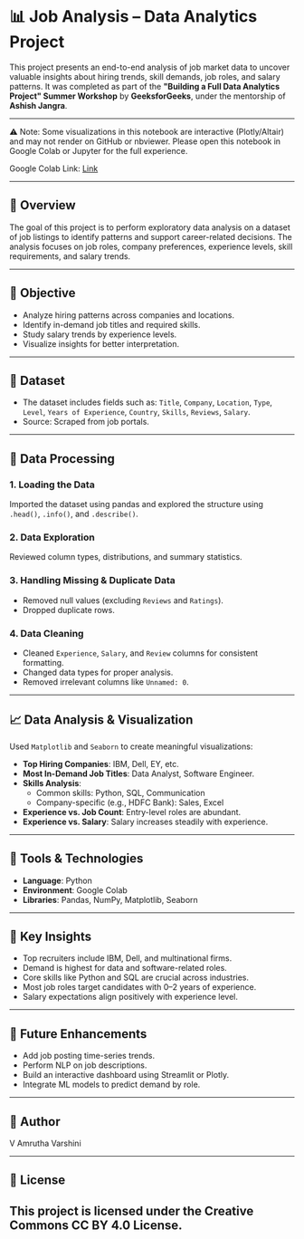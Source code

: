 # 📊 Job Analysis – Data Analytics Project

This project presents an end-to-end analysis of job market data to uncover valuable insights about hiring trends, skill demands, job roles, and salary patterns. It was completed as part of the **"Building a Full Data Analytics Project" Summer Workshop** by **GeeksforGeeks**, under the mentorship of **Ashish Jangra**.

---

⚠️ Note: Some visualizations in this notebook are interactive (Plotly/Altair) and may not render on GitHub or nbviewer. Please open this notebook in Google Colab or Jupyter for the full experience.

Google Colab Link: [Link](https://colab.research.google.com/drive/1xe1vtPjZwaa6JgYnHDJxOZEZMhORBQCa?usp=sharing)

--- 
## 📌 Overview

The goal of this project is to perform exploratory data analysis on a dataset of job listings to identify patterns and support career-related decisions. The analysis focuses on job roles, company preferences, experience levels, skill requirements, and salary trends.

---

## 🎯 Objective

- Analyze hiring patterns across companies and locations.
- Identify in-demand job titles and required skills.
- Study salary trends by experience levels.
- Visualize insights for better interpretation.

---

## 📂 Dataset

- The dataset includes fields such as: `Title`, `Company`, `Location`, `Type`, `Level`, `Years of Experience`, `Country`, `Skills`, `Reviews`, `Salary`.
- Source: Scraped from job portals.

---

## 🔄 Data Processing

### 1. **Loading the Data**  
Imported the dataset using pandas and explored the structure using `.head()`, `.info()`, and `.describe()`.

### 2. **Data Exploration**  
Reviewed column types, distributions, and summary statistics.

### 3. **Handling Missing & Duplicate Data**  
- Removed null values (excluding `Reviews` and `Ratings`).
- Dropped duplicate rows.

### 4. **Data Cleaning**  
- Cleaned `Experience`, `Salary`, and `Review` columns for consistent formatting.
- Changed data types for proper analysis.
- Removed irrelevant columns like `Unnamed: 0`.

---

## 📈 Data Analysis & Visualization

Used `Matplotlib` and `Seaborn` to create meaningful visualizations:

- **Top Hiring Companies**: IBM, Dell, EY, etc.
- **Most In-Demand Job Titles**: Data Analyst, Software Engineer.
- **Skills Analysis**:
  - Common skills: Python, SQL, Communication
  - Company-specific (e.g., HDFC Bank): Sales, Excel
- **Experience vs. Job Count**: Entry-level roles are abundant.
- **Experience vs. Salary**: Salary increases steadily with experience.

---

## 🔧 Tools & Technologies

- **Language**: Python  
- **Environment**: Google Colab  
- **Libraries**: Pandas, NumPy, Matplotlib, Seaborn

---

## 📌 Key Insights

- Top recruiters include IBM, Dell, and multinational firms.
- Demand is highest for data and software-related roles.
- Core skills like Python and SQL are crucial across industries.
- Most job roles target candidates with 0–2 years of experience.
- Salary expectations align positively with experience level.

---

## 🚀 Future Enhancements

- Add job posting time-series trends.
- Perform NLP on job descriptions.
- Build an interactive dashboard using Streamlit or Plotly.
- Integrate ML models to predict demand by role.

---

## 👤 Author

 V Amrutha Varshini

---

## 📄 License

This project is licensed under the **Creative Commons CC BY 4.0 License**. 
---



